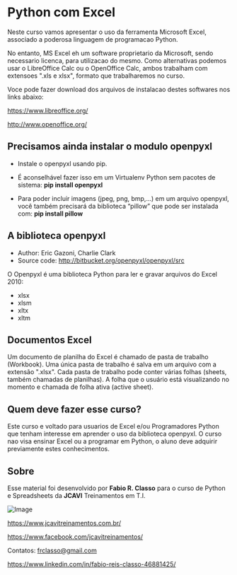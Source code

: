Python com Excel
================

Neste curso vamos apresentar o uso da ferramenta Microsoft Excel, associado
a poderosa linguagem de programacao Python.

No entanto, MS Excel eh um software proprietario da Microsoft, sendo necessario licenca,
para utilizacao do mesmo. Como alternativas podemos usar o LibreOffice Calc ou o OpenOffice
Calc, ambos trabalham com extensoes ".xls e xlsx", formato que trabalharemos no curso.

Voce pode fazer download dos arquivos de instalacao destes softwares nos links abaixo:

https://www.libreoffice.org/

http://www.openoffice.org/


Precisamos ainda instalar o modulo **openpyxl**
-----------------------------------------------
- Instale o openpyxl usando pip.

- É aconselhável fazer isso em um Virtualenv Python sem pacotes de sistema: **pip install openpyxl**

- Para poder incluir imagens (jpeg, png, bmp,…) em um arquivo openpyxl,
você também precisará da biblioteca “pillow” que pode ser instalada com: **pip install pillow**


A biblioteca openpyxl
---------------------
- Author:	Eric Gazoni, Charlie Clark
- Source code:	http://bitbucket.org/openpyxl/openpyxl/src

O Openpyxl é uma biblioteca Python para ler e gravar arquivos do Excel 2010:

- xlsx
- xlsm
- xltx
- xltm


Documentos Excel
----------------

Um documento de planilha do Excel é chamado de pasta de trabalho (Workbook). Uma única pasta
de trabalho é salva em um arquivo com a extensão ".xlsx". Cada pasta de trabalho pode conter
várias folhas (sheets, também chamadas de planilhas).
A folha que o usuário está visualizando no momento  e chamada de folha ativa (active sheet).



Quem deve fazer esse curso?
---------------------------
Este curso e voltado para usuarios de Excel e/ou Programadores Python que tenham interesse
em aprender o uso da biblioteca openpyxl. O curso nao visa ensinar Excel ou a programar em
Python, o aluno deve adquirir previamente estes conhecimentos.



Sobre
-----
Esse material foi desenvolvido por **Fabio R. Classo** para o curso de Python e Spreadsheets
da **JCAVI** Treinamentos em T.I.


![Image](https://github.com/frclasso/apostila_python_modulo_1/blob/master/jcavi.png "JCAVI")

https://www.jcavitreinamentos.com.br/

https://www.facebook.com/jcavitreinamentos/

Contatos: frclasso@gmail.com

https://www.linkedin.com/in/fabio-reis-classo-46881425/